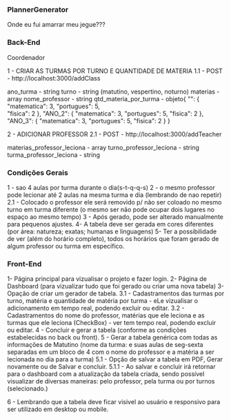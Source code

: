 ### PlannerGenerator
Onde eu fui amarrar meu jegue???

### Back-End
 Coordenador

 1 - CRIAR AS TURMAS POR TURNO E QUANTIDADE DE MATERIA
 1.1 - POST - http://localhost:3000/addClass

ano_turma - string
turno - string (matutino, vespertino, noturno)
materias - array
nome_professor - string
qtd_materia_por_turma - objeto{
    "": {
        "matematica": 3,
        "portugues": 5,                         
        "fisica": 2
    },
    "ANO_2": {
        "matematica": 3,
        "portugues": 5,
        "fisica": 2
    },
    "ANO_3": {
        "matematica": 3,
        "portugues": 5,
        "fisica": 2
    }
}

2 - ADICIONAR PROFESSOR
2.1 - POST - http://localhost:3000/addTeacher

materias_professor_leciona - array
turno_professor_leciona - string
turma_professor_leciona - string

### Condições Gerais
 1 - sao 4 aulas por turma durante o dia(s-t-q-q-s)
 2 - o mesmo professor pode lecionar até 2 aulas na mesma turma e dia (lembrando de nao repetir)
 2.1 - Colocado o professor ele será removido p/ não ser coloado no mesmo turno em turma diferente (o mesmo ser não pode ocupar dois lugares no espaço ao mesmo tempo)
 3 - Após gerado, pode ser alterado manualmente para pequenos ajustes.
 4- A tabela deve ser gerada em cores diferentes (por área: natureza; exatas; humanas e linguagens)
 5- Ter a possibilidade de ver (além do horário completo), todos os horários que foram gerado de algum professor ou turma em específico. 

### Front-End 
 1- Página principal para vizualisar o projeto e fazer login.
 2- Página de Dashboard (para vizualizar tudo que foi gerado ou criar uma nova tabela)
 3- Opação de criar um gerador de tabela.
 3.1 - Cadastramentos das turmas por turno, matéria e quantidade de matéria por turma - eLe vizualisar o adicionamento em tempo real, podendo excluir ou editar.
 3.2 - Cadastramentos do nome do professor, matérias que ele leciona e as turmas que ele leciona (CheckBox) - ver tem tempo real, podendo excluir ou editar.
 4 - Concluir e gerar a tabela (conforme as condições estabelecidas no back ou front).
 5 - Gerar a tabela genérica com todas as informações de Matutino (nome da turma: e suas aulas de seg-sexta separadas em um bloco de 4 com o nome do professor e a matéria a ser lecionada no dia para a turma)
 5.1 - Opção de salvar a tabela em PDF, Gerar novamente ou de Salvar e concluir.
 5.1.1 - Ao salvar e concluir irá retornar para o dashboard com a atualização da tabela criada, sendo possível visualizar de diversas maneiras: pelo professor, pela turma ou por turnos (selecionado.)

 6 - Lembrando que a tabela deve ficar visivel ao usuário e responsivo para ser utilizado em desktop ou mobile.
